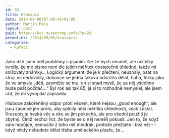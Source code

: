 ```yaml
---
id: 93
title: Krasopis
date: 2014-09-06T07:00:45+01:00
author: Martin Maly
layout: post
guid: https://kcc.misantrop.info/?p=93
permalink: /2014/09/06/krasopis/
categories:
  - Kuřecí
---
```

Jako dítě jsem měl problémy s psaním. Ne že bych neuměl, ale učitelky tvrdily, že mé písmo není dle jejich měřítek dostatečně úhledné, takže mi snižovaly známky&#8230; Logický argument, že je k přečtení, neuznaly, psát na stroji mi nedovolily, dokonce se jedna taková odvážila dělat, haha, fórky jako že ve smyslu &#8222;děti, zasmějte se mu, on si snad myslí, že za něj všechno bude psát počítač&#8230;&#8220; Byl rok asi tak 85, já si to rozhodně nemyslel, ale jsem rád, že mi vývoj dal zapravdu.

Hluboce zakořeněný odpor proti věcem, které nejsou &#8222;good enough&#8220;, ale jsou zaumné jen proto, aby splnily něčí měřítka úhlednosti, však zůstal. Krasopis je hezká věc a oko se jím pokochá, ale pro všední použití je zbytný. Čímž nechci říct, že byste se o něj neměli pokusit. Jen to, že když vám nepůjde, nemusíte z toho mít mindrák, protože přežijete i bez něj &#8211; i když nikdy nebudete dělat třeba uměleckého písaře, že&#8230;